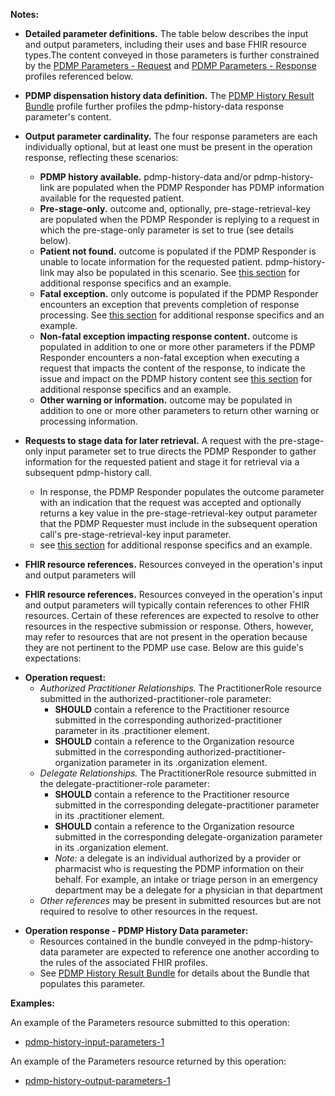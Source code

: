**Notes:**

- **Detailed parameter definitions.** The table below describes the input and output parameters, including their uses and base FHIR resource types.The content conveyed in those parameters is further constrained by the [PDMP Parameters - Request](StructureDefinition-pdmp-parameters-request.html) and [PDMP Parameters - Response](StructureDefinition-pdmp-parameters-response.html) profiles referenced below. 

<p></p>

- **PDMP dispensation history data definition.** The [PDMP History Result Bundle](StructureDefinition-pdmp-bundle-history-result.html) profile further profiles the pdmp-history-data response parameter's content.

<p></p>

- **Output parameter cardinality.** The four response parameters are each individually optional, but at least one must be present in the operation response, reflecting these scenarios:
  - **PDMP history available.** pdmp-history-data and/or pdmp-history-link are populated when the PDMP Responder has PDMP information available for the requested patient.
  - **Pre-stage-only.** outcome and, optionally, pre-stage-retrieval-key are populated when the PDMP Responder is replying to a request in which the pre-stage-only parameter is set to true (see details below).
  - **Patient not found.** outcome is populated if the PDMP Responder is unable to locate information for the requested patient. pdmp-history-link may also be populated in this scenario. See [this section](submission-options.html#successful-processing-that-does-not-locate-pdmp-history-for-the-requested-patient) for additional response specifics and an example.
  - **Fatal exception.** only outcome is populated if the PDMP Responder encounters an exception that prevents completion of response processing. See [this section](submission-options.html#error-preventing-completion-of-response-processing) for additional response specifics and an example.
  - **Non-fatal exception impacting response content.** outcome is populated in addition to one or more other parameters if the PDMP Responder encounters a non-fatal exception when executing a request that impacts the content of the response,  to indicate the issue and impact on the PDMP history content see [this section](submission-options.html#non-fatal-processing-exception) for additional response specifics and an example.
  - **Other warning or information.** outcome may be populated in addition to one or more other parameters to return other warning or processing information.
  
  <p></p>

 - **Requests to stage data for later retrieval.** A request with the pre-stage-only input parameter set to true directs the PDMP Responder to gather information for the requested patient and stage it for retrieval via a subsequent pdmp-history call.
   - In response, the PDMP Responder populates the outcome parameter with an indication that the request was accepted and optionally returns a key value in the pre-stage-retrieval-key output parameter that the PDMP Requester must include in the subsequent operation call's pre-stage-retrieval-key input parameter.
   - see [this section](submission-options.html#successful-acceptance-of-a-pre-stage-only-request) for additional response specifics and an example.

<p></p>

 - **FHIR resource references.** Resources conveyed in the operation's input and output parameters will 

<p></p>

 - **FHIR resource references.** Resources conveyed in the operation's input and output parameters will typically contain references to other FHIR resources. Certain of these references are expected to resolve to other resources in the respective submission or response. Others, however, may refer to resources that are not present in the operation because they are not pertinent to the PDMP use case. Below are this guide's expectations:

<p></p>

   - **Operation request:**
     - _Authorized Practitioner Relationships._ The PractitionerRole resource submitted in the authorized-practitioner-role parameter: 
       - **SHOULD** contain a reference to the Practitioner resource submitted in the corresponding authorized-practitioner parameter in its .practitioner element.
       - **SHOULD** contain a reference to the Organization resource submitted in the corresponding authorized-practitioner-organization parameter in its .organization element.
     - _Delegate Relationships._ The PractitionerRole resource submitted in the delegate-practitioner-role parameter: 
       - **SHOULD** contain a reference to the Practitioner resource submitted in the corresponding delegate-practitioner parameter in its .practitioner element.
       - **SHOULD** contain a reference to the Organization resource submitted in the corresponding delegate-organization parameter in its .organization element.
       - _Note:_ a delegate is an individual authorized by a provider or pharmacist who is requesting the PDMP information on their behalf.  For example, an intake or triage person in an emergency department may be a delegate for a physician in that department
     - _Other references_ may be present in submitted resources but are not required to resolve to other resources in the request.

   <p></p>

   - **Operation response - PDMP History Data parameter:** 
     - Resources contained in the bundle conveyed in the pdmp-history-data parameter are expected to reference one another according to the rules of the associated FHIR profiles. 
     - See [PDMP History Result Bundle](StructureDefinition-pdmp-bundle-history-result.html) for details about the Bundle that populates this parameter.
 
<p></p>

**Examples:**

An example of the Parameters resource submitted to this operation:
- [pdmp-history-input-parameters-1](Parameters-pdmp-history-input-parameters-1.html)

An example of the Parameters resource returned by this operation:
- [pdmp-history-output-parameters-1](Parameters-pdmp-history-output-parameters-1.html)


<p></p>